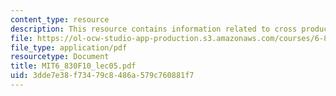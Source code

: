 ```yaml
---
content_type: resource
description: This resource contains information related to cross product.
file: https://ol-ocw-studio-app-production.s3.amazonaws.com/courses/6-830-database-systems-fall-2010/3dde7e38f73479c8486a579c760881f7_MIT6_830F10_lec05.pdf
file_type: application/pdf
resourcetype: Document
title: MIT6_830F10_lec05.pdf
uid: 3dde7e38-f734-79c8-486a-579c760881f7
---
```

